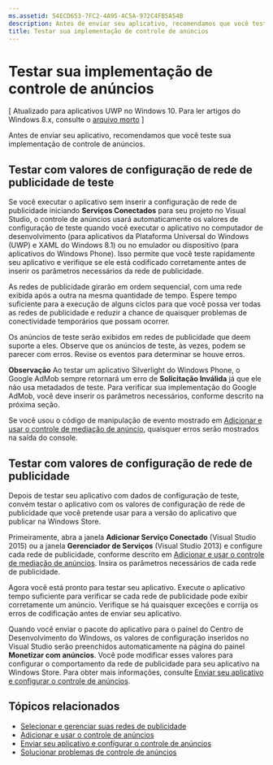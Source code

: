 ```yaml
---
ms.assetid: 54ECD653-7FC2-4A95-AC5A-972C4FB5A54B
description: Antes de enviar seu aplicativo, recomendamos que você teste sua implementação de controle de anúncios.
title: Testar sua implementação de controle de anúncios
---
```


# Testar sua implementação de controle de anúncios


\[ Atualizado para aplicativos UWP no Windows 10. Para ler artigos do Windows 8.x, consulte o [arquivo morto](http://go.microsoft.com/fwlink/p/?linkid=619132) \]

Antes de enviar seu aplicativo, recomendamos que você teste sua implementação de controle de anúncios.

## Testar com valores de configuração de rede de publicidade de teste


Se você executar o aplicativo sem inserir a configuração de rede de publicidade iniciando **Serviços Conectados** para seu projeto no Visual Studio, o controle de anúncios usará automaticamente os valores de configuração de teste quando você executar o aplicativo no computador de desenvolvimento (para aplicativos da Plataforma Universal do Windows (UWP) e XAML do Windows 8.1) ou no emulador ou dispositivo (para aplicativos do Windows Phone). Isso permite que você teste rapidamente seu aplicativo e verifique se ele está codificado corretamente antes de inserir os parâmetros necessários da rede de publicidade.

As redes de publicidade girarão em ordem sequencial, com uma rede exibida após a outra na mesma quantidade de tempo. Espere tempo suficiente para a execução de alguns ciclos para que você possa ver todas as redes de publicidade e reduzir a chance de quaisquer problemas de conectividade temporários que possam ocorrer.

Os anúncios de teste serão exibidos em redes de publicidade que deem suporte a eles. Observe que os anúncios de teste, às vezes, podem se parecer com erros. Revise os eventos para determinar se houve erros.

**Observação**  Ao testar um aplicativo Silverlight do Windows Phone, o Google AdMob sempre retornará um erro de **Solicitação Inválida** já que ele não usa metadados de teste. Para verificar sua implementação do Google AdMob, você deve inserir os parâmetros necessários, conforme descrito na próxima seção.

 

Se você usou o código de manipulação de evento mostrado em [Adicionar e usar o controle de mediação de anúncio](add-and-use-the-ad-mediator-control.md), quaisquer erros serão mostrados na saída do console.

## Testar com valores de configuração de rede de publicidade


Depois de testar seu aplicativo com dados de configuração de teste, convém testar o aplicativo com os valores de configuração de rede de publicidade que você pretende usar para a versão do aplicativo que publicar na Windows Store.

Primeiramente, abra a janela **Adicionar Serviço Conectado** (Visual Studio 2015) ou a janela **Gerenciador de Serviços** (Visual Studio 2013) e configure cada rede de publicidade, conforme descrito em [Adicionar e usar o controle de mediação de anúncios](add-and-use-the-ad-mediator-control.md). Insira os parâmetros necessários de cada rede de publicidade.

Agora você está pronto para testar seu aplicativo. Execute o aplicativo tempo suficiente para verificar se cada rede de publicidade pode exibir corretamente um anúncio. Verifique se há quaisquer exceções e corrija os erros de codificação antes de enviar seu aplicativo.

Quando você enviar o pacote do aplicativo para o painel do Centro de Desenvolvimento do Windows, os valores de configuração inseridos no Visual Studio serão preenchidos automaticamente na página do painel **Monetizar com anúncios**. Você pode modificar esses valores para configurar o comportamento da rede de publicidade para seu aplicativo na Windows Store. Para obter mais informações, consulte [Enviar seu aplicativo e configurar o controle de anúncios](submit-your-app-and-configure-ad-mediation.md).

## Tópicos relacionados

* [Selecionar e gerenciar suas redes de publicidade](select-and-manage-your-ad-networks.md)
* [Adicionar e usar o controle de anúncios](add-and-use-the-ad-mediator-control.md)
* [Enviar seu aplicativo e configurar o controle de anúncios](submit-your-app-and-configure-ad-mediation.md)
* [Solucionar problemas de controle de anúncios](troubleshoot-ad-mediation.md)
 

 





<!--HONumber=Mar16_HO1-->


